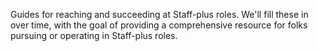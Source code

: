 
Guides for reaching and succeeding at Staff-plus roles.
We'll fill these in over time, with the goal of providing
a comprehensive resource for folks pursuing or operating in Staff-plus roles.



